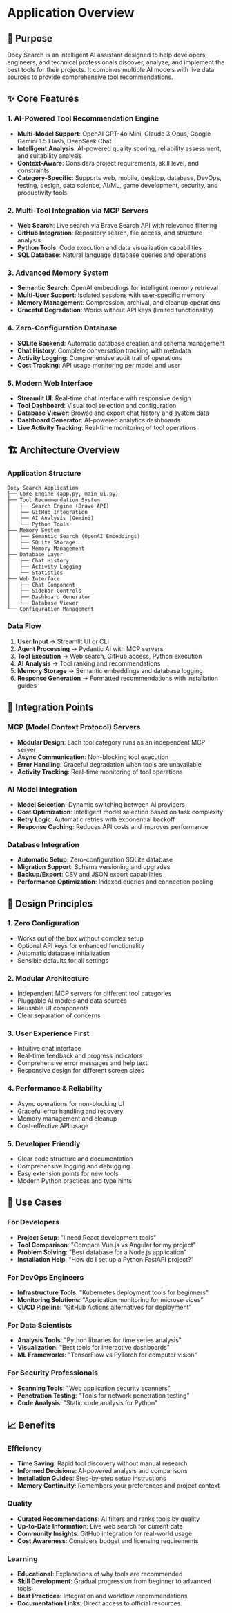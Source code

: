 # Application Overview

## 🎯 Purpose

Docy Search is an intelligent AI assistant designed to help developers, engineers, and technical professionals discover, analyze, and implement the best tools for their projects. It combines multiple AI models with live data sources to provide comprehensive tool recommendations.

## ✨ Core Features

### 1. AI-Powered Tool Recommendation Engine
- **Multi-Model Support**: OpenAI GPT-4o Mini, Claude 3 Opus, Google Gemini 1.5 Flash, DeepSeek Chat
- **Intelligent Analysis**: AI-powered quality scoring, reliability assessment, and suitability analysis
- **Context-Aware**: Considers project requirements, skill level, and constraints
- **Category-Specific**: Supports web, mobile, desktop, database, DevOps, testing, design, data science, AI/ML, game development, security, and productivity tools

### 2. Multi-Tool Integration via MCP Servers
- **Web Search**: Live search via Brave Search API with relevance filtering
- **GitHub Integration**: Repository search, file access, and structure analysis
- **Python Tools**: Code execution and data visualization capabilities
- **SQL Database**: Natural language database queries and operations

### 3. Advanced Memory System
- **Semantic Search**: OpenAI embeddings for intelligent memory retrieval
- **Multi-User Support**: Isolated sessions with user-specific memory
- **Memory Management**: Compression, archival, and cleanup operations
- **Graceful Degradation**: Works without API keys (limited functionality)

### 4. Zero-Configuration Database
- **SQLite Backend**: Automatic database creation and schema management
- **Chat History**: Complete conversation tracking with metadata
- **Activity Logging**: Comprehensive audit trail of operations
- **Cost Tracking**: API usage monitoring per model and user

### 5. Modern Web Interface
- **Streamlit UI**: Real-time chat interface with responsive design
- **Tool Dashboard**: Visual tool selection and configuration
- **Database Viewer**: Browse and export chat history and system data
- **Dashboard Generator**: AI-powered analytics dashboards
- **Live Activity Tracking**: Real-time monitoring of tool operations

## 🏗 Architecture Overview

### Application Structure
```
Docy Search Application
├── Core Engine (app.py, main_ui.py)
├── Tool Recommendation System
│   ├── Search Engine (Brave API)
│   ├── GitHub Integration
│   ├── AI Analysis (Gemini)
│   └── Python Tools
├── Memory System
│   ├── Semantic Search (OpenAI Embeddings)
│   ├── SQLite Storage
│   └── Memory Management
├── Database Layer
│   ├── Chat History
│   ├── Activity Logging
│   └── Statistics
├── Web Interface
│   ├── Chat Component
│   ├── Sidebar Controls
│   ├── Dashboard Generator
│   └── Database Viewer
└── Configuration Management
```

### Data Flow
1. **User Input** → Streamlit UI or CLI
2. **Agent Processing** → Pydantic AI with MCP servers
3. **Tool Execution** → Web search, GitHub access, Python execution
4. **AI Analysis** → Tool ranking and recommendations
5. **Memory Storage** → Semantic embeddings and database logging
6. **Response Generation** → Formatted recommendations with installation guides

## 🔄 Integration Points

### MCP (Model Context Protocol) Servers
- **Modular Design**: Each tool category runs as an independent MCP server
- **Async Communication**: Non-blocking tool execution
- **Error Handling**: Graceful degradation when tools are unavailable
- **Activity Tracking**: Real-time monitoring of tool operations

### AI Model Integration
- **Model Selection**: Dynamic switching between AI providers
- **Cost Optimization**: Intelligent model selection based on task complexity
- **Retry Logic**: Automatic retries with exponential backoff
- **Response Caching**: Reduces API costs and improves performance

### Database Integration
- **Automatic Setup**: Zero-configuration SQLite database
- **Migration Support**: Schema versioning and upgrades
- **Backup/Export**: CSV and JSON export capabilities
- **Performance Optimization**: Indexed queries and connection pooling

## 🎨 Design Principles

### 1. Zero Configuration
- Works out of the box without complex setup
- Optional API keys for enhanced functionality
- Automatic database initialization
- Sensible defaults for all settings

### 2. Modular Architecture
- Independent MCP servers for different tool categories
- Pluggable AI models and data sources
- Reusable UI components
- Clear separation of concerns

### 3. User Experience First
- Intuitive chat interface
- Real-time feedback and progress indicators
- Comprehensive error messages and help text
- Responsive design for different screen sizes

### 4. Performance & Reliability
- Async operations for non-blocking UI
- Graceful error handling and recovery
- Memory management and cleanup
- Cost-effective API usage

### 5. Developer Friendly
- Clear code structure and documentation
- Comprehensive logging and debugging
- Easy extension points for new tools
- Modern Python practices and type hints

## 🌟 Use Cases

### For Developers
- **Project Setup**: "I need React development tools"
- **Tool Comparison**: "Compare Vue.js vs Angular for my project"
- **Problem Solving**: "Best database for a Node.js application"
- **Installation Help**: "How do I set up a Python FastAPI project?"

### For DevOps Engineers
- **Infrastructure Tools**: "Kubernetes deployment tools for beginners"
- **Monitoring Solutions**: "Application monitoring for microservices"
- **CI/CD Pipeline**: "GitHub Actions alternatives for deployment"

### For Data Scientists
- **Analysis Tools**: "Python libraries for time series analysis"
- **Visualization**: "Best tools for interactive dashboards"
- **ML Frameworks**: "TensorFlow vs PyTorch for computer vision"

### For Security Professionals
- **Scanning Tools**: "Web application security scanners"
- **Penetration Testing**: "Tools for network penetration testing"
- **Code Analysis**: "Static code analysis for Python"

## 📈 Benefits

### Efficiency
- **Time Saving**: Rapid tool discovery without manual research
- **Informed Decisions**: AI-powered analysis and comparisons
- **Installation Guides**: Step-by-step setup instructions
- **Memory Continuity**: Remembers your preferences and project context

### Quality
- **Curated Recommendations**: AI filters and ranks tools by quality
- **Up-to-Date Information**: Live web search for current data
- **Community Insights**: GitHub integration for real-world usage
- **Cost Awareness**: Considers budget and licensing requirements

### Learning
- **Educational**: Explanations of why tools are recommended
- **Skill Development**: Gradual progression from beginner to advanced tools
- **Best Practices**: Integration and workflow recommendations
- **Documentation Links**: Direct access to official resources

